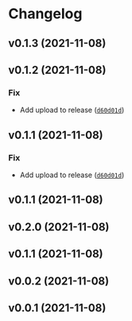 # Changelog

<!--next-version-placeholder-->

## v0.1.3 (2021-11-08)


## v0.1.2 (2021-11-08)
### Fix
* Add upload to release ([`d60d01d`](https://github.com/freelanceadm/aws_codebuild/commit/d60d01dc8c577b93d81bbc3ff2ca668b9d05f197))

## v0.1.1 (2021-11-08)
### Fix
* Add upload to release ([`d60d01d`](https://github.com/freelanceadm/aws_codebuild/commit/d60d01dc8c577b93d81bbc3ff2ca668b9d05f197))

## v0.1.1 (2021-11-08)


## v0.2.0 (2021-11-08)


## v0.1.1 (2021-11-08)


## v0.0.2 (2021-11-08)


## v0.0.1 (2021-11-08)

